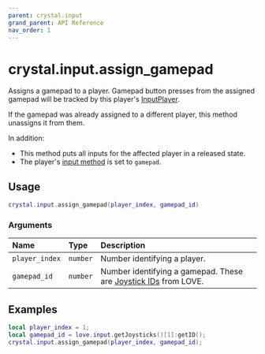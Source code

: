 ```yaml
---
parent: crystal.input
grand_parent: API Reference
nav_order: 1
---
```


# crystal.input.assign_gamepad

Assigns a gamepad to a player. Gamepad button presses from the assigned gamepad will be tracked by this player's [InputPlayer](input_player).

If the gamepad was already assigned to a different player, this method unassigns it from them.

In addition:

- This method puts all inputs for the affected player in a released state.
- The player's [input method](input_method) is set to `gamepad`.

## Usage

```lua
crystal.input.assign_gamepad(player_index, gamepad_id)
```

### Arguments

| Name           | Type     | Description                                                                                               |
| :------------- | :------- | :-------------------------------------------------------------------------------------------------------- |
| `player_index` | `number` | Number identifying a player.                                                                              |
| `gamepad_id`   | `number` | Number identifying a gamepad. These are [Joystick IDs](https://love2d.org/wiki/Joystick:getID) from LOVE. |

## Examples

```lua
local player_index = 1;
local gamepad_id = love.input.getJoysticks()[1]:getID();
crystal.input.assign_gamepad(player_index, gamepad_id);
```
